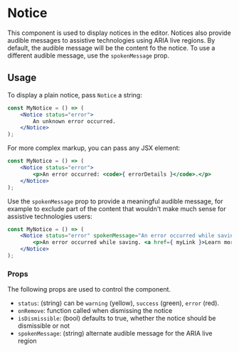 # Notice

This component is used to display notices in the editor. Notices also provide audible messages to assistive technologies using ARIA live regions. By default, the audible message will be the content fo the notice. To use a different audible message, use the `spokenMessage` prop.

## Usage

To display a plain notice, pass `Notice` a string:

```jsx
const MyNotice = () => (
	<Notice status="error">
		An unknown error occurred.
	</Notice>
);
```

For more complex markup, you can pass any JSX element:

```jsx
const MyNotice = () => (
	<Notice status="error">
		<p>An error occurred: <code>{ errorDetails }</code>.</p>
	</Notice>
);
```

Use the `spokenMessage` prop to provide a meaningful audible message, for example to exclude part of the content that wouldn't make much sense for assistive technologies users:

```jsx
const MyNotice = () => (
	<Notice status="error" spokenMessage="An error occurred while saving">
		<p>An error occurred while saving. <a href={ myLink }>Learn more</a>.</p>
	</Notice>
);
```

### Props

The following props are used to control the component.

* `status`: (string) can be `warning` (yellow), `success` (green), `error` (red).
* `onRemove`: function called when dismissing the notice
* `isDismissible`: (bool) defaults to true, whether the notice should be dismissible or not
* `spokenMessage`: (string) alternate audible message for the ARIA live region
